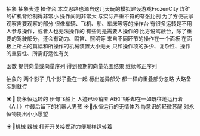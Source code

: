 抽象 抽象表述 操作台
本次思路也源自这几天玩的模拟建设游戏FrozenCity
煤矿的矿机背绘制得非常小 操作间则非常大
与实际严重不符的夸张比例 为了方便玩家观察需要观察的部分
很像车辆、飞机、船、车床等等的操作台
有很多运转是不用人参与操作，或者人也无法操作的
有些则是需要人操作的
比方说驾驶台，除了重要的驾驶部分，还会有动力、鸣笛、照明等
来自不同环节的操作在一个面板
在面板上所占的篇幅和所操作的机械装置大小无关
只和操作项的多少、复杂性、操作的重要性、所需舒适性有关

函数 提供向量或向量序列 得到预期的向量范围结果 继续修正序列

抽象的
两个影子 几个影子叠在一起 标出差异部分
都一样的重叠部分忽略 大略备忘到就行

☀️🌙 能永恒运转的
伊甸飞船上 人迹已经销匿 AI和飞船却在一如既往地运行着
《A.I.》中最后留下的机器人男孩
☀️🌙永恒运行的无情体系
♍︎意识的轻微苏醒 对永恒物提出小小愿望

☀️🌙机械 器械 打开开关接受动力便那样运转着
